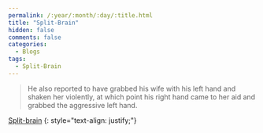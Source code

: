 ```yaml
---
permalink: /:year/:month/:day/:title.html
title: "Split-Brain"
hidden: false
comments: false
categories:
  - Blogs
tags:
  - Split-Brain
---
```


> He also reported to have grabbed his wife with his left hand and shaken her violently, at which point his right hand came to her aid and grabbed the aggressive left hand.

[Split-brain](https://en.wikipedia.org/wiki/Split-brain)
{: style="text-align: justify;"}
